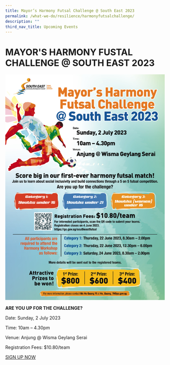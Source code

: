 ```yaml
---
title: Mayor’s Harmony Futsal Challenge @ South East 2023
permalink: /what-we-do/resilience/harmonyfutsalchallenge/
description: ""
third_nav_title: Upcoming Events
---
```

MAYOR'S HARMONY FUSTAL CHALLENGE @ SOUTH EAST 2023
==
![futsal challenge](/images/What%20We%20Do/Resilience/mayor%20futsal%20challenge%20a4%20poster_fa_path.jpg)


**ARE YOU UP FOR THE CHALLENGE?**

Date: Sunday, 2 July 2023

Time: 10am – 4.30pm

Venue: Anjung @ Wisma Geylang Serai

Registration Fees: $10.80/team

[SIGN UP NOW](go.gov.sg/southeastfutsal)